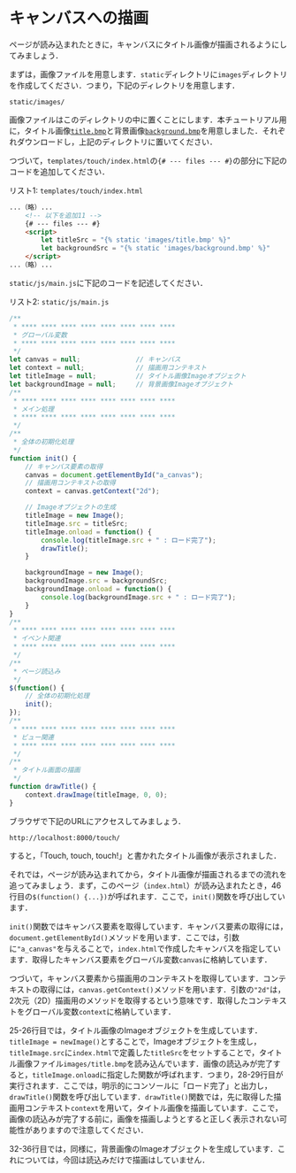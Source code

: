 # キャンバスへの描画

ページが読み込まれたときに，キャンバスにタイトル画像が描画されるようにしてみましょう．

まずは，画像ファイルを用意します．`static`ディレクトリに`images`ディレクトリを作成してください．つまり，下記のディレクトリを用意します．

`static/images/`

画像ファイルはこのディレクトリの中に置くことにします．本チュートリアル用に，タイトル画像[`title.bmp`](images/title.bmp)と背景画像[`background.bmp`](images/background.bmp)を用意しました．それぞれダウンロードし，上記のディレクトリに置いてください．

つづいて，`templates/touch/index.html`の`{# --- files --- #}`の部分に下記のコードを追加してください．

リスト1: `templates/touch/index.html`
```html
...（略）...
    <!-- 以下を追加11 -->
    {# --- files --- #}
    <script>
        let titleSrc = "{% static 'images/title.bmp' %}"
        let backgroundSrc = "{% static 'images/background.bmp' %}"
    </script>
...（略）...
```

`static/js/main.js`に下記のコードを記述してください．
 
リスト2: `static/js/main.js`
```js
/**
 * **** **** **** **** **** **** **** ****
 * グローバル変数
 * **** **** **** **** **** **** **** ****
 */
let canvas = null;              // キャンバス
let context = null;             // 描画用コンテキスト
let titleImage = null;          // タイトル画像Imageオブジェクト
let backgroundImage = null;     // 背景画像Imageオブジェクト
/**
 * **** **** **** **** **** **** **** ****
 * メイン処理
 * **** **** **** **** **** **** **** ****
 */
/**
 * 全体の初期化処理
 */
function init() {
    // キャンバス要素の取得
    canvas = document.getElementById("a_canvas");
    // 描画用コンテキストの取得
    context = canvas.getContext("2d");

    // Imageオブジェクトの生成
    titleImage = new Image();
    titleImage.src = titleSrc;
    titleImage.onload = function() {
        console.log(titleImage.src + " : ロード完了");
        drawTitle();
    }

    backgroundImage = new Image();
    backgroundImage.src = backgroundSrc;
    backgroundImage.onload = function() {
        console.log(backgroundImage.src + " : ロード完了");
    }
}
/**
 * **** **** **** **** **** **** **** ****
 * イベント関連
 * **** **** **** **** **** **** **** ****
 */
/**
 * ページ読込み
 */
$(function() {
    // 全体の初期化処理
    init();
});
/**
 * **** **** **** **** **** **** **** ****
 * ビュー関連
 * **** **** **** **** **** **** **** ****
 */
/**
 * タイトル画面の描画
 */
function drawTitle() {
    context.drawImage(titleImage, 0, 0);
}
```

ブラウザで下記のURLにアクセスしてみましょう．

`http://localhost:8000/touch/`

すると，「Touch, touch, touch!」と書かれたタイトル画像が表示されました．

それでは，ページが読み込まれてから，タイトル画像が描画されるまでの流れを追ってみましょう．まず，このページ（`index.html`）が読み込まれたとき，46行目の`$(function() {...})`が呼ばれます．ここで，`init()`関数を呼び出しています．

`init()`関数ではキャンバス要素を取得しています．キャンバス要素の取得には，`document.getElementById()`メソッドを用います．ここでは，引数に`"a_canvas"`を与えることで，`index.html`で作成したキャンバスを指定しています．取得したキャンバス要素をグローバル変数`canvas`に格納しています．

つづいて，キャンバス要素から描画用のコンテキストを取得しています．コンテキストの取得には，`canvas.getContext()`メソッドを用います．引数の`"2d"`は，2次元（2D）描画用のメソッドを取得するという意味です．取得したコンテキストをグローバル変数`context`に格納しています．

25-26行目では，タイトル画像のImageオブジェクトを生成しています．`titleImage = newImage()`とすることで，Imageオブジェクトを生成し，`titleImage.src`に`index.html`で定義した`titleSrc`をセットすることで，タイトル画像ファイル`images/title.bmp`を読み込んでいます．画像の読込みが完了すると，`titleImage.onload`に指定した関数が呼ばれます．つまり，28-29行目が実行されます．ここでは，明示的にコンソールに「ロード完了」と出力し，`drawTitle()`関数を呼び出しています．`drawTitle()`関数では，先に取得した描画用コンテキスト`context`を用いて，タイトル画像を描画しています．ここで，画像の読込みが完了する前に，画像を描画しようとすると正しく表示されない可能性がありますので注意してください．

32-36行目では，同様に，背景画像のImageオブジェクトを生成しています．これについては，今回は読込みだけで描画はしていません．
